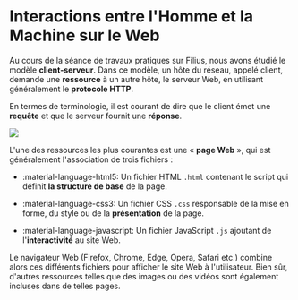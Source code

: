 # Interactions entre l'Homme et la Machine sur le Web

Au cours de la séance de travaux pratiques sur Filius, nous avons étudié le modèle **client-serveur**. Dans ce modèle, un hôte du réseau, appelé client, demande une **ressource** à un autre hôte, le serveur Web, en utilisant généralement le **protocole HTTP**.

En termes de terminologie, il est courant de dire que le client émet une **requête** et que le serveur fournit une **réponse**.

![](rsc/img/client-serveur.png)

L'une des ressources les plus courantes est une « **page Web** », qui est généralement l'association de trois fichiers :

* :material-language-html5: Un fichier HTML `.html` contenant le script qui définit **la structure de base** de la page.

* :material-language-css3: Un fichier CSS `.css` responsable de la mise en forme, du style ou de la **présentation** de la page.

* :material-language-javascript: Un fichier JavaScript `.js` ajoutant de l'**interactivité** au site Web.

Le navigateur Web (Firefox, Chrome, Edge, Opera, Safari etc.) combine alors ces différents fichiers pour afficher le site Web à l'utilisateur. Bien sûr, d'autres ressources telles que des images ou des vidéos sont également incluses dans de telles pages.